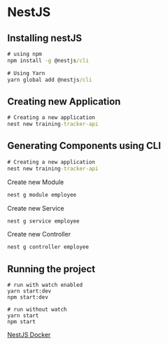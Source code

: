 # NestJS

## Installing nestJS

``` cmd
# using npm 
npm install -g @nestjs/cli

# Using Yarn
yarn global add @nestjs/cli
```

## Creating new Application

``` cmd
# Creating a new application 
nest new training-tracker-api
```

## Generating Components using CLI


``` cmd
# Creating a new application 
nest new training-tracker-api
```

Create new Module
``` cmd
nest g module employee
```

Create new Service
``` cmd
nest g service employee
```

Create new Controller
``` cmd
nest g controller employee
```


## Running the project
``` terminal
# run with watch enabled
yarn start:dev
npm start:dev

# run without watch
yarn start
npm start
```

[NestJS Docker](https://blog.logrocket.com/containerized-development-nestjs-docker/)


